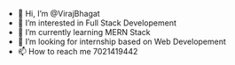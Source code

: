 - 👋 Hi, I’m @VirajBhagat
- 👀 I’m interested in Full Stack Developement
- 🌱 I’m currently learning MERN Stack
- 💞️ I’m looking for internship based on Web Developement
- 📫 How to reach me 7021419442

<!---
VirajBhagat/VirajBhagat is a ✨ special ✨ repository because its `README.md` (this file) appears on your GitHub profile.
You can click the Preview link to take a look at your changes.
--->
